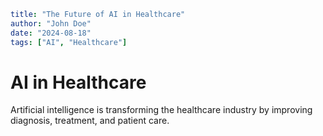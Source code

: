 ```YAML
title: "The Future of AI in Healthcare"
author: "John Doe"
date: "2024-08-18"
tags: ["AI", "Healthcare"]
```

# AI in Healthcare

Artificial intelligence is transforming the healthcare industry by improving diagnosis, treatment, and patient care.
